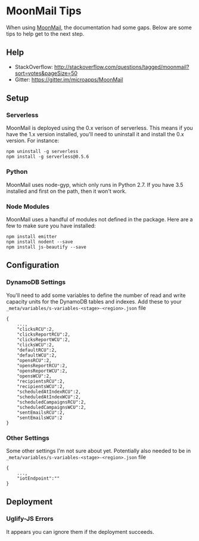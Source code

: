 # MoonMail Tips
When using [MoonMail](https://github.com/microapps/MoonMail), the documentation had some gaps. Below are some tips to help get to the next step.

## Help
* StackOverflow: http://stackoverflow.com/questions/tagged/moonmail?sort=votes&pageSize=50
* Gitter: https://gitter.im/microapps/MoonMail

## Setup

### Serverless
MoonMail is deployed using the 0.x verison of serverless. This means if you have the 1.x version installed, you'll need to uninstall it and install the 0.x version. For instance:
```
npm uninstall -g serverless
npm install -g serverless@0.5.6
```

### Python
MoonMail uses node-gyp, which only runs in Python 2.7. If you have 3.5 installed and first on the path, then it won't work.

### Node Modules
MoonMail uses a handful of modules not defined in the package. Here are a few to make sure you have installed:
```
npm install emitter
npm install nodent --save
npm install js-beautify --save
```

## Configuration

### DynamoDB Settings
You'll need to add some variables to define the number of read and write capacity units for the DynamoDB tables and indexes. Add these to your `_meta/variables/s-variables-<stage>-<region>.json` file
```
{
    ...,
    "clicksRCU":2, 
    "clicksReportRCU":2, 
    "clicksReportWCU":2, 
    "clicksWCU":2, 
    "defaultRCU":2, 
    "defaultWCU":2, 
    "opensRCU":2, 
    "opensReportRCU":2, 
    "opensReportWCU":2, 
    "opensWCU":2, 
    "recipientsRCU":2, 
    "recipientsWCU":2, 
    "scheduledAtIndexRCU":2, 
    "scheduledAtIndexWCU":2, 
    "scheduledCampaignsRCU":2, 
    "scheduledCampaignsWCU":2, 
    "sentEmailsRCU":2, 
    "sentEmailsWCU":2
}
```

### Other Settings
Some other settings I'm not sure about yet. Potentially also needed to be in `_meta/variables/s-variables-<stage>-<region>.json` file
```
{
    ...,
    "iotEndpoint":""
}
```

## Deployment

### Uglify-JS Errors
It appears you can ignore them if the deployment succeeds.
